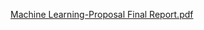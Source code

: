 [Machine Learning-Proposal Final Report.pdf](https://github.com/user-attachments/files/18661967/Machine.Learning-Proposal.Final.Report.pdf)
